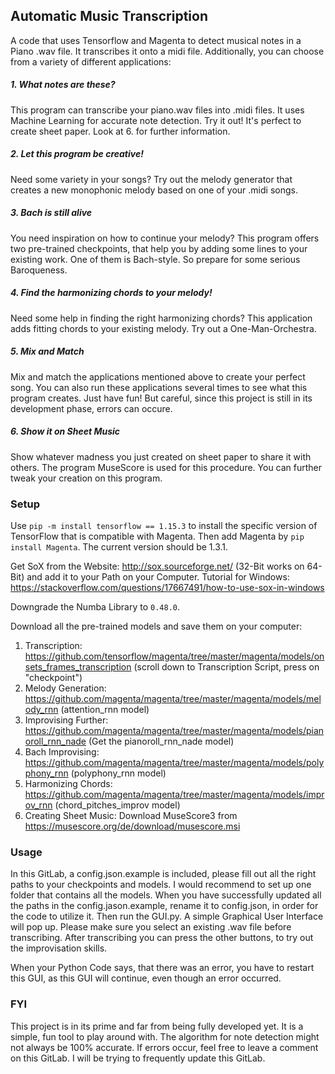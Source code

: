 ## Automatic Music Transcription
A code that uses Tensorflow and Magenta to detect musical notes in a Piano .wav file. It transcribes it onto a midi file. Additionally, you can choose from a variety of different applications:
##### 1. What notes are these?  
This program can transcribe your piano.wav files into .midi files. It uses Machine Learning for accurate note detection. Try it out! It's perfect to create sheet paper. Look at 6. for further information.
##### 2. Let this program be creative! 
Need some variety in your songs? Try out the melody generator that creates a new monophonic melody based on one of your .midi songs. 
##### 3. Bach is still alive
You need inspiration on how to continue your melody? This program offers two pre-trained checkpoints, that help you by adding some lines to your existing work. One of them is Bach-style. So prepare for some serious Baroqueness.
##### 4.  Find the harmonizing chords to your melody!
Need some help in finding the right harmonizing chords? This application adds fitting chords to your existing melody. Try out a One-Man-Orchestra.
##### 5. Mix and Match 
Mix and match the applications mentioned above to create your perfect song. You can also run these applications several times to see what this program creates. Just have fun! But careful, since this project is still in its development phase, errors can occure.
##### 6. Show it on Sheet Music
Show whatever madness you just created on sheet paper to share it with others. The program MuseScore is used for this procedure. You can further tweak your creation on this program. 

### Setup
Use `pip -m install tensorflow == 1.15.3` to install the specific version of TensorFlow that is compatible with Magenta.
Then add Magenta by `pip install Magenta`. The current version should be 1.3.1. 

Get SoX from the Website: http://sox.sourceforge.net/ (32-Bit works on 64-Bit) and add it to your Path on your Computer. Tutorial for Windows: https://stackoverflow.com/questions/17667491/how-to-use-sox-in-windows 

Downgrade the Numba Library to `0.48.0`. 

Download all the pre-trained models and save them on your computer: 
 1. Transcription: https://github.com/tensorflow/magenta/tree/master/magenta/models/onsets_frames_transcription (scroll down to Transcription Script, press on "checkpoint")
 2. Melody Generation: https://github.com/magenta/magenta/tree/master/magenta/models/melody_rnn (attention_rnn model) 
 3. Improvising Further: https://github.com/magenta/magenta/tree/master/magenta/models/pianoroll_rnn_nade (Get the pianoroll_rnn_nade model) 
 4. Bach Improvising: https://github.com/magenta/magenta/tree/master/magenta/models/polyphony_rnn (polyphony_rnn model)
 5. Harmonizing Chords: https://github.com/magenta/magenta/tree/master/magenta/models/improv_rnn (chord_pitches_improv model)
 6. Creating Sheet Music: Download MuseScore3 from https://musescore.org/de/download/musescore.msi 


### Usage
In this GitLab, a config.json.example is included, please fill out all the right paths to your checkpoints and models. I would recommend to set up one folder that contains all the models.
When you have successfully updated all the paths in the config.jason.example, rename it to config.json, in order for the code to utilize it. 
Then run the GUI.py. A simple Graphical User Interface will pop up. Please make sure you select an existing .wav file before transcribing.
After transcribing you can press the other buttons, to try out the improvisation skills. 

When your Python Code says, that there was an error, you have to restart this GUI, as this GUI will continue, even though an error occurred. 

### FYI
This project is in its prime and far from being fully developed yet. It is a simple, fun tool to play around with. The algorithm for note detection might not always be 100% accurate. If errors occur, feel free to leave a comment on this GitLab.
I will be trying to frequently update this GitLab.   








